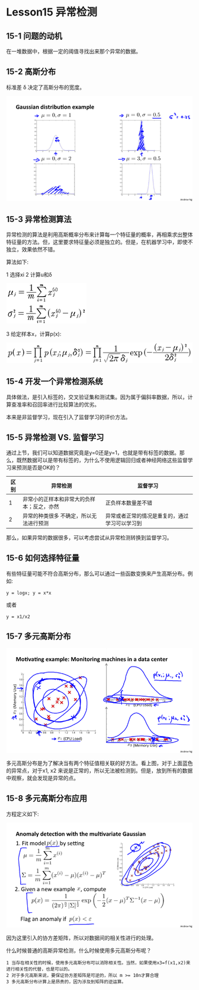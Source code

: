 # Lesson15 异常检测
## 15-1 问题的动机
在一堆数据中，根据一定的阈值寻找出来那个异常的数据。

## 15-2 高斯分布
标准差 δ 决定了高斯分布的宽度。

![](../../res/quant/15_1.png)

## 15-3 异常检测算法

异常检测的算法是利用高斯概率分布来计算每一个特征量的概率，再相乘求出整体特征量的方法。但，这里要求特征量必须是独立的。但是，在机器学习中，即使不独立，效果依然不错。

算法如下:

1 选择xi
2 计算u和δ

![](../../res/quant/15_2.png)

3 给定样本x，计算p(x):

![](../../res/quant/15_3.png)

## 15-4 开发一个异常检测系统

具体做法，是引入标签的，交叉验证集和测试集。因为属于偏斜率数据，所以，计算查准率和召回率进行比较算法的优劣。

本来是非监督学习，现在引入了监督学习的评价方法。

## 15-5 异常检测 VS. 监督学习

通过上节，我们可以知道数据究竟是y=0还是y=1，也就是带有标签的数据。那么，既然数据可以是带有标签的，为什么不使用逻辑回归或者神经网络这些监督学习来预测是否是OK的？

| 区别 | 异常检测 | 监督学习 |
| ---- | ------ | ------- |
| 1 | 非常小的正样本和非常大的负样本；反之，亦然 | 正负样本数量差不错 |
| 2 | 异常的种类很多 不确定，所以无法进行预测 | 异常或者正常的情况是重复的，通过学习可以学习到|

那么，如果异常的数据很多，可以考虑尝试从异常检测转换到监督学习。

## 15-6 如何选择特征量

有些特征量可能不符合高斯分布，那么可以通过一些函数变换来产生高斯分布。例如:

	y = logx; y = x*x 

或者

	y = x1/x2

## 15-7 多元高斯分布

![](../../res/quant/15_4.png)

多元高斯分布是为了解决当有两个特征值相关联的好方法。看上图，对于上面蓝色的异常点，对于x1, x2 来说是正常的，所以无法被检测到。但是，放到所有的数据中观察，就会发现是异常的点。

## 15-8 多元高斯分布应用

方程定义如下:

![](../../res/quant/15_5.png)

因为这里引入的协方差矩阵，所以对数据间的相关性进行的处理。

什么时候普通的高斯异常检测，什么时候使用多元高斯分布呢？

	1 当存在相关性的时候，使用多元高斯分布可以消除相关性。当然，如果使用x3=f(x1,x2)来进行相关性的代替，也是可以的。
	2 对于多元高斯来说，要保证协方差矩阵是可逆的，所以 m >= 10n才算合理
	3 多元高斯分布计算上是昂贵的，因为涉及到矩阵的逆运算。




